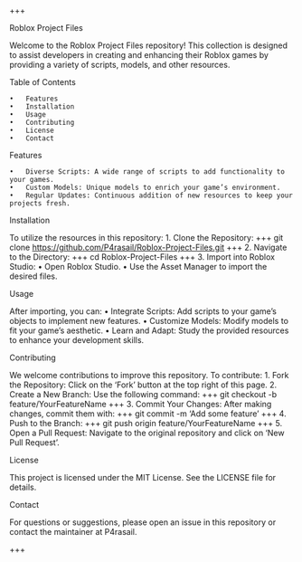 +++

Roblox Project Files

Welcome to the Roblox Project Files repository! This collection is designed to assist developers in creating and enhancing their Roblox games by providing a variety of scripts, models, and other resources.

Table of Contents

	•	Features
	•	Installation
	•	Usage
	•	Contributing
	•	License
	•	Contact

Features

	•	Diverse Scripts: A wide range of scripts to add functionality to your games.
	•	Custom Models: Unique models to enrich your game’s environment.
	•	Regular Updates: Continuous addition of new resources to keep your projects fresh.

Installation

To utilize the resources in this repository:
	1.	Clone the Repository:
+++
git clone https://github.com/P4rasail/Roblox-Project-Files.git
+++
	2.	Navigate to the Directory:
+++
cd Roblox-Project-Files
+++
	3.	Import into Roblox Studio:
	•	Open Roblox Studio.
	•	Use the Asset Manager to import the desired files.

Usage

After importing, you can:
	•	Integrate Scripts: Add scripts to your game’s objects to implement new features.
	•	Customize Models: Modify models to fit your game’s aesthetic.
	•	Learn and Adapt: Study the provided resources to enhance your development skills.

Contributing

We welcome contributions to improve this repository. To contribute:
	1.	Fork the Repository: Click on the ‘Fork’ button at the top right of this page.
	2.	Create a New Branch: Use the following command:
+++
git checkout -b feature/YourFeatureName
+++
	3.	Commit Your Changes: After making changes, commit them with:
+++
git commit -m ‘Add some feature’
+++
	4.	Push to the Branch:
+++
git push origin feature/YourFeatureName
+++
	5.	Open a Pull Request: Navigate to the original repository and click on ‘New Pull Request’.

License

This project is licensed under the MIT License. See the LICENSE file for details.

Contact

For questions or suggestions, please open an issue in this repository or contact the maintainer at P4rasail.

+++